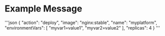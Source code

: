 # Example Message
'''json
{
  "action": "deploy",
  "image": "nginx:stable",
  "name": "myplatform",
  "environmentVars": [
    "myvar1=value1",
    "myvar2=value2"
  ],
  "replicas": 4
}
'''
